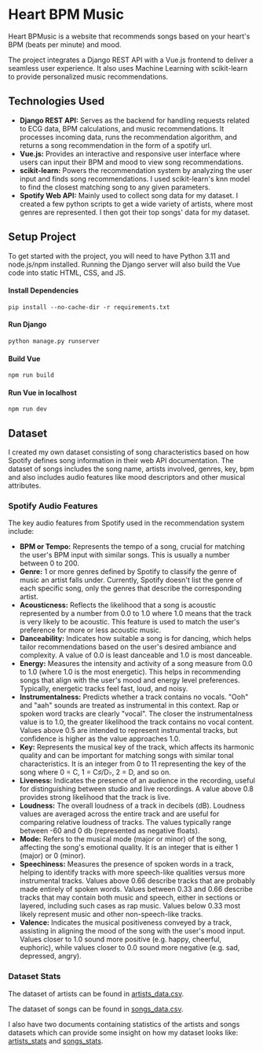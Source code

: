 # Heart BPM Music

Heart BPMusic is a website that recommends songs based on your heart's BPM (beats per minute) and mood.

The project integrates a Django REST API with a Vue.js frontend to deliver a seamless user experience. It also uses Machine Learning with scikit-learn to provide personalized music recommendations.

## Technologies Used

- **Django REST API:** Serves as the backend for handling requests related to ECG data, BPM calculations, and music recommendations. It processes incoming data, runs the recommendation algorithm, and returns a song recommendation in the form of a spotify url.
- **Vue.js:** Provides an interactive and responsive user interface where users can input their BPM and mood to view song recommendations.
- **scikit-learn:** Powers the recommendation system by analyzing the user input and finds song recommendations. I used scikit-learn's knn model to find the closest matching song to any given parameters.
- **Spotify Web API:** Mainly used to collect song data for my dataset. I created a few python scripts to get a wide variety of artists, where most genres are represented. I then got their top songs' data for my dataset.

## Setup Project

To get started with the project, you will need to have Python 3.11 and node.js/npm installed.
Running the Django server will also build the Vue code into static HTML, CSS, and JS.

#### Install Dependencies

```
pip install --no-cache-dir -r requirements.txt
```

#### Run Django

```
python manage.py runserver
```

#### Build Vue

```
npm run build
```

#### Run Vue in localhost

```
npm run dev
```

## Dataset

I created my own dataset consisting of song characteristics based on how Spotify defines song information in their web API documentation. The dataset of songs includes the song name, artists involved, genres, key, bpm and also includes audio features like mood descriptors and other musical attributes.

### Spotify Audio Features

The key audio features from Spotify used in the recommendation system include:

- **BPM or Tempo:** Represents the tempo of a song, crucial for matching the user's BPM input with similar songs. This is usually a number between 0 to 200.
- **Genre:** 1 or more genres defined by Spotify to classify the genre of music an artist falls under. Currently, Spotify doesn't list the genre of each specific song, only the genres that describe the corresponding artist.
- **Acousticness:** Reflects the likelihood that a song is acoustic represented by a number from 0.0 to 1.0 where 1.0 means that the track is very likely to be acoustic. This feature is used to match the user's preference for more or less acoustic music.
- **Danceability:** Indicates how suitable a song is for dancing, which helps tailor recommendations based on the user's desired ambiance and complexity. A value of 0.0 is least danceable and 1.0 is most danceable.
- **Energy:** Measures the intensity and activity of a song measure from 0.0 to 1.0 (where 1.0 is the most energetic). This helps in recommending songs that align with the user's mood and energy level preferences. Typically, energetic tracks feel fast, loud, and noisy.
- **Instrumentalness:** Predicts whether a track contains no vocals. "Ooh" and "aah" sounds are treated as instrumental in this context. Rap or spoken word tracks are clearly "vocal". The closer the instrumentalness value is to 1.0, the greater likelihood the track contains no vocal content. Values above 0.5 are intended to represent instrumental tracks, but confidence is higher as the value approaches 1.0.
- **Key:** Represents the musical key of the track, which affects its harmonic quality and can be important for matching songs with similar tonal characteristics. It is an integer from 0 to 11 representing the key of the song where 0 = C, 1 = C♯/D♭, 2 = D, and so on.
- **Liveness:** Indicates the presence of an audience in the recording, useful for distinguishing between studio and live recordings. A value above 0.8 provides strong likelihood that the track is live.
- **Loudness:** The overall loudness of a track in decibels (dB). Loudness values are averaged across the entire track and are useful for comparing relative loudness of tracks. The values typically range between -60 and 0 db (represented as negative floats).
- **Mode:** Refers to the musical mode (major or minor) of the song, affecting the song's emotional quality. It is an integer that is either 1 (major) or 0 (minor).
- **Speechiness:** Measures the presence of spoken words in a track, helping to identify tracks with more speech-like qualities versus more instrumental tracks.
  Values above 0.66 describe tracks that are probably made entirely of spoken words. Values between 0.33 and 0.66 describe tracks that may contain both music and speech, either in sections or layered, including such cases as rap music. Values below 0.33 most likely represent music and other non-speech-like tracks.
- **Valence:** Indicates the musical positiveness conveyed by a track, assisting in aligning the mood of the song with the user's mood input. Values closer to 1.0 sound more positive (e.g. happy, cheerful, euphoric), while values closer to 0.0 sound more negative (e.g. sad, depressed, angry).

### Dataset Stats

The dataset of artists can be found in [artists_data.csv](myapp/static/data/artists_data.csv).

The dataset of songs can be found in [songs_data.csv](myapp/static/data/songs_data.csv).

I also have two documents containing statistics of the artists and songs datasets which can provide some insight on how my dataset looks like: [artists_stats](myapp/static/data/artist_stats.md) and [songs_stats](myapp/static/data/songs_stats.md).
